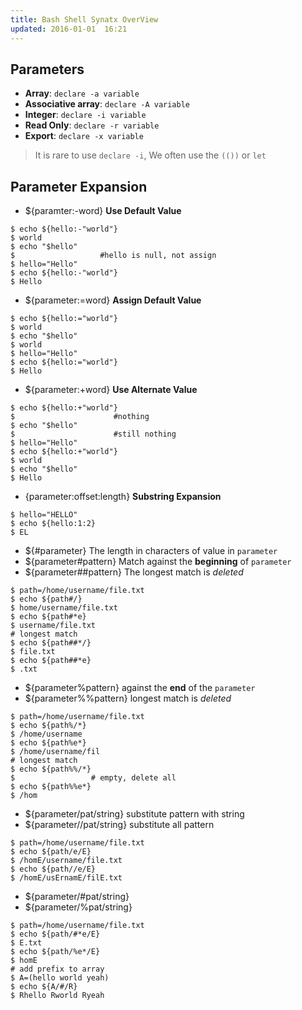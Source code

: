 ```yaml
---
title: Bash Shell Synatx OverView
updated: 2016-01-01  16:21
---
```


## Parameters

+ **Array**: `declare -a variable` 
+ **Associative array**: `declare -A variable`
+ **Integer**: `declare -i variable`
+ **Read Only**: `declare -r variable`
+ **Export**: `declare -x variable`

> It is rare to use `declare -i`, We often use the `(())` or `let`


## Parameter Expansion

+ ${paramter:-word} **Use Default Value**

```
$ echo ${hello:-"world"} 
$ world
$ echo "$hello"
$                   #hello is null, not assign
$ hello="Hello"
$ echo ${hello:-"world"}
$ Hello
```
+ ${parameter:=word} **Assign Default Value**

```
$ echo ${hello:="world"} 
$ world
$ echo "$hello"
$ world                
$ hello="Hello"
$ echo ${hello:="world"}
$ Hello
```

+ ${parameter:+word}  **Use Alternate Value**

```
$ echo ${hello:+"world"} 
$                      #nothing 
$ echo "$hello"
$                      #still nothing
$ hello="Hello"
$ echo ${hello:+"world"}
$ world
$ echo "$hello"
$ Hello
```

+ {parameter:offset:length} **Substring Expansion**

```
$ hello="HELLO"
$ echo ${hello:1:2}
$ EL
```

+ ${#parameter}  The length in characters of value in `parameter`
+ ${parameter#pattern} Match against the **beginning** of `parameter`
+ ${parameter##pattern}  The longest match is *deleted*

```
$ path=/home/username/file.txt
$ echo ${path#/}
$ home/username/file.txt
$ echo ${path#*e}
$ username/file.txt
# longest match
$ echo ${path##*/}
$ file.txt
$ echo ${path##*e}
$ .txt
```

+ ${parameter%pattern} against the **end** of the `parameter`
+ ${parameter%%pattern} longest match is *deleted*

```
$ path=/home/username/file.txt
$ echo ${path%/*}
$ /home/username
$ echo ${path%e*}
$ /home/username/fil
# longest match
$ echo ${path%%/*}
$                 # empty, delete all
$ echo ${path%%e*}
$ /hom
```

+ ${parameter/pat/string}  substitute pattern with string 
+ ${parameter//pat/string} substitute all pattern

```
$ path=/home/username/file.txt
$ echo ${path/e/E}
$ /homE/username/file.txt
$ echo ${path//e/E}
$ /homE/usErnamE/filE.txt
```
+ ${parameter/#pat/string} 
+ ${parameter/%pat/string}

```
$ path=/home/username/file.txt
$ echo ${path/#*e/E}
$ E.txt
$ echo ${path/%e*/E}
$ homE
# add prefix to array
$ A=(hello world yeah)
$ echo ${A/#/R}
$ Rhello Rworld Ryeah
```


